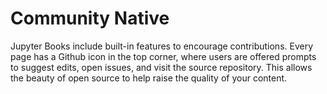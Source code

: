# Community Native

Jupyter Books include built-in features to encourage contributions. Every page has a Github icon in the top corner, where users are offered prompts to suggest edits, open issues, and visit the source repository. This allows the beauty of open source to help raise the quality of your content.
